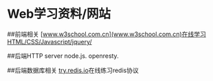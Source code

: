 # Web学习资料/网站

##前端相关
[www.w3school.com.cn](www.w3school.com.cn)在线学习HTML/CSS/Javascript/jquery/

##后端HTTP server
node.js.
openresty.

##后端数据库相关
[try.redis.io](try.redis.io)在线练习redis协议



